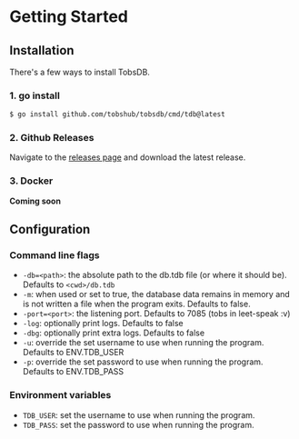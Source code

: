 # Getting Started

## Installation

There's a few ways to install TobsDB.

### 1. go install

```bash
$ go install github.com/tobshub/tobsdb/cmd/tdb@latest
```

### 2. Github Releases

Navigate to the [releases page](https://github.com/tobshub/tobsdb/releases) and download the latest release.

### 3. Docker

**Coming soon**


## Configuration

### Command line flags

- `-db=<path>`: the absolute path to the db.tdb file (or where it should be). Defaults to `<cwd>/db.tdb`
- `-m`: when used or set to true, the database data remains in memory and is not written a file when the program exits. Defaults to false.
- `-port=<port>`: the listening port. Defaults to 7085 (tobs in leet-speak :v)
- `-log`: optionally print logs. Defaults to false
- `-dbg`: optionally print extra logs. Defaults to false
- `-u`: override the set username to use when running the program. Defaults to ENV.TDB_USER
- `-p`: override the set password to use when running the program. Defaults to ENV.TDB_PASS

### Environment variables

- `TDB_USER`: set the username to use when running the program.
- `TDB_PASS`: set the password to use when running the program.
